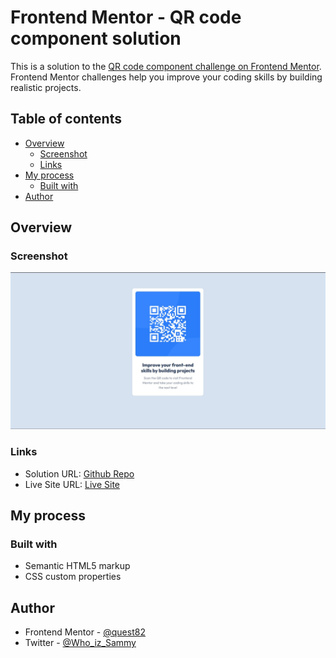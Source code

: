 # Frontend Mentor - QR code component solution

This is a solution to the [QR code component challenge on Frontend Mentor](https://www.frontendmentor.io/challenges/qr-code-component-iux_sIO_H). Frontend Mentor challenges help you improve your coding skills by building realistic projects.

## Table of contents

- [Overview](#overview)
  - [Screenshot](#screenshot)
  - [Links](#links)
- [My process](#my-process)
  - [Built with](#built-with)
- [Author](#author)

## Overview

### Screenshot

![Screenshot](./screenshot.jpg)

### Links

- Solution URL: [Github Repo](https://github.com/quest82/frontend_mentor_projects/tree/main/QR_Code_Component_Main)
- Live Site URL: [Live Site](https://amazing-fenglisu-84392f.netlify.app/)

## My process

### Built with

- Semantic HTML5 markup
- CSS custom properties

## Author

- Frontend Mentor - [@quest82](https://www.frontendmentor.io/profile/quest82)
- Twitter - [@Who_iz_Sammy](https://x.com/Who_iz_Sammy)

